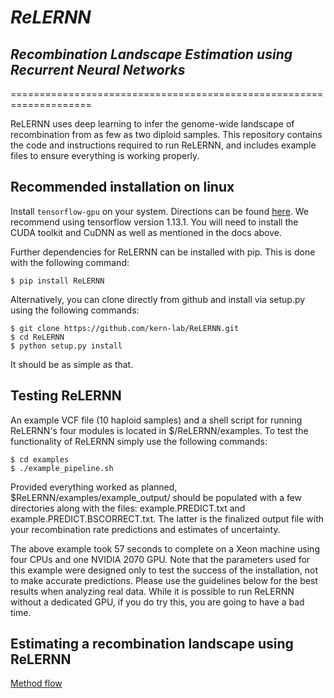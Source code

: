 # *ReLERNN*
## *Recombination Landscape Estimation using Recurrent Neural Networks*
====================================================================

ReLERNN uses deep learning to infer the genome-wide landscape of recombination from as few as two diploid samples.
This repository contains the code and instructions required to run ReLERNN, and includes example files to ensure everything is working properly.   

## Recommended installation on linux
Install `tensorflow-gpu` on your system. Directions can be found [here](https://www.tensorflow.org/install/gpu). We recommend using tensorflow version 1.13.1. You will need to install the CUDA toolkit and CuDNN as well as mentioned in the docs above.

Further dependencies for ReLERNN can be installed with pip.
This is done with the following command:

```
$ pip install ReLERNN
```

Alternatively, you can clone directly from github and install via setup.py using the following commands: 

```
$ git clone https://github.com/kern-lab/ReLERNN.git
$ cd ReLERNN
$ python setup.py install
```

It should be as simple as that.

## Testing ReLERNN
An example VCF file (10 haploid samples) and a shell script for running ReLERNN's four modules is located in $/ReLERNN/examples.
To test the functionality of ReLERNN simply use the following commands:

```
$ cd examples
$ ./example_pipeline.sh
```

Provided everything worked as planned, $ReLERNN/examples/example_output/ should be populated with a few directories along with the files: example.PREDICT.txt and example.PREDICT.BSCORRECT.txt.
The latter is the finalized output file with your recombination rate predictions and estimates of uncertainty.

The above example took 57 seconds to complete on a Xeon machine using four CPUs and one NVIDIA 2070 GPU.
Note that the parameters used for this example were designed only to test the success of the installation, not to make accurate predictions.
Please use the guidelines below for the best results when analyzing real data.
While it is possible to run ReLERNN without a dedicated GPU, if you do try this, you are going to have a bad time.

## Estimating a recombination landscape using ReLERNN
[Method flow](./../../flowfig.png)
